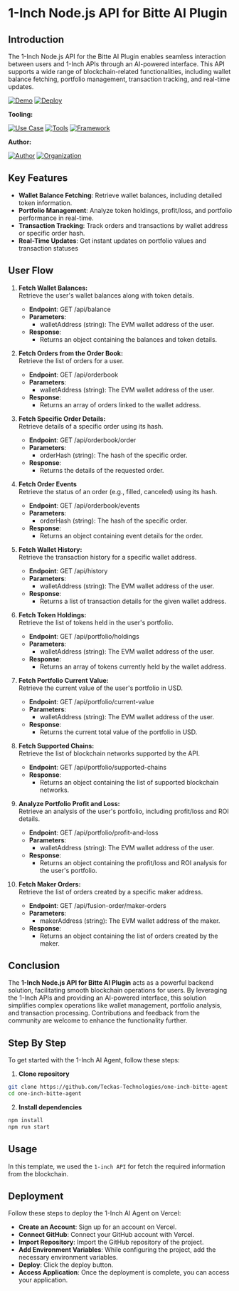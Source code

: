 # 1-Inch Node.js API for Bitte AI Plugin

## Introduction

The 1-Inch Node.js API for the Bitte AI Plugin enables seamless interaction between users and 1-Inch APIs through an AI-powered interface. This API supports a wide range of blockchain-related functionalities, including wallet balance fetching, portfolio management, transaction tracking, and real-time updates.

[![Demo](https://img.shields.io/badge/Demo-Visit%20Demo-brightgreen)](https://tinyurl.com/one-inch-assistant)
[![Deploy](https://img.shields.io/badge/Deploy-on%20Vercel-blue)](https://vercel.com/new/clone?repository-url=https://github.com/Teckas-Technologies/one-inch-bitte-agent)

**Tooling:**

[![Use Case](https://img.shields.io/badge/Use%20Case-MMake%201-Inch%20Operations%20Easier-orange)](#)
[![Tools](https://img.shields.io/badge/Tools-web3.js%2C%20big.js-blue)](#)
[![Framework](https://img.shields.io/badge/Framework-Node.js-blue)](#)

**Author:**

[![Author](https://img.shields.io/badge/Follow-Teckas%20Technologies-blue?style=social&logo=linkedin)](https://www.linkedin.com/company/teckas/) [![Organization](https://img.shields.io/badge/Teckas%20Technologies-blue)](https://teckastechnologies.com/)

## Key Features

- **Wallet Balance Fetching**: Retrieve wallet balances, including detailed token information.
- **Portfolio Management**: Analyze token holdings, profit/loss, and portfolio performance in real-time.
- **Transaction Tracking**: Track orders and transactions by wallet address or specific order hash.
- **Real-Time Updates**: Get instant updates on portfolio values and transaction statuses

## User Flow

1. **Fetch Wallet Balances:**  
  Retrieve the user's wallet balances along with token details.

    - **Endpoint**: GET /api/balance
    - **Parameters**:
      - walletAddress (string): The EVM wallet address of the user.
    - **Response**:
      - Returns an object containing the balances and token details.

2. **Fetch Orders from the Order Book:**  
  Retrieve the list of orders for a user.

    - **Endpoint**: GET /api/orderbook
    - **Parameters**:
      - walletAddress (string): The EVM wallet address of the user.
    - **Response**:
      - Returns an array of orders linked to the wallet address.

3. **Fetch Specific Order Details:**  
  Retrieve details of a specific order using its hash.

    - **Endpoint**: GET /api/orderbook/order
    - **Parameters**:
      - orderHash (string): The hash of the specific order.
    - **Response**:
      - Returns the details of the requested order.

4. **Fetch Order Events**  
  Retrieve the status of an order (e.g., filled, canceled) using its hash.

    - **Endpoint**: GET /api/orderbook/events
    - **Parameters**:
      - orderHash (string): The hash of the specific order.
    - **Response**:
      - Returns an object containing event details for the order.

5. **Fetch Wallet History:**  
  Retrieve the transaction history for a specific wallet address.

    - **Endpoint**: GET /api/history
    - **Parameters**:
      - walletAddress (string): The EVM wallet address of the user.
    - **Response**:
      - Returns a list of transaction details for the given wallet address.

6. **Fetch Token Holdings:**  
  Retrieve the list of tokens held in the user's portfolio.

    - **Endpoint**: GET /api/portfolio/holdings
    - **Parameters**:
      - walletAddress (string): The EVM wallet address of the user.
    - **Response**:
      - Returns an array of tokens currently held by the wallet address.

7. **Fetch Portfolio Current Value:**  
  Retrieve the current value of the user's portfolio in USD.

    - **Endpoint**: GET /api/portfolio/current-value
    - **Parameters**:
      - walletAddress (string): The EVM wallet address of the user.
    - **Response**:
      - Returns the current total value of the portfolio in USD.

8. **Fetch Supported Chains:**  
  Retrieve the list of blockchain networks supported by the API.

    - **Endpoint**: GET /api/portfolio/supported-chains
    - **Response**:
      - Returns an object containing the list of supported blockchain networks.

9. **Analyze Portfolio Profit and Loss:**  
  Retrieve an analysis of the user's portfolio, including profit/loss and ROI details.

    - **Endpoint**: GET /api/portfolio/profit-and-loss
    - **Parameters**:
      - walletAddress (string): The EVM wallet address of the user.
    - **Response**:
      - Returns an object containing the profit/loss and ROI analysis for the user's portfolio.

10. **Fetch Maker Orders:**  
  Retrieve the list of orders created by a specific maker address.

    - **Endpoint**: GET /api/fusion-order/maker-orders
    - **Parameters**:
      - makerAddress (string): The EVM wallet address of the maker.
    - **Response**:
      - Returns an object containing the list of orders created by the maker.


## Conclusion

The **1-Inch Node.js API for Bitte AI Plugin** acts as a powerful backend solution, facilitating smooth blockchain operations for users. By leveraging the 1-Inch APIs and providing an AI-powered interface, this solution simplifies complex operations like wallet management, portfolio analysis, and transaction processing. Contributions and feedback from the community are welcome to enhance the functionality further.

## Step By Step

To get started with the 1-Inch AI Agent, follow these steps:

1. **Clone repository**
```bash
git clone https://github.com/Teckas-Technologies/one-inch-bitte-agent
cd one-inch-bitte-agent
```
2. **Install dependencies**
```bash
npm install
npm run start
```

## Usage

 In this template, we used the `1-inch API` for fetch the required information from the blockchain.

## Deployment
Follow these steps to deploy the 1-Inch AI Agent on Vercel:
- **Create an Account**: Sign up for an account on Vercel.
- **Connect GitHub**: Connect your GitHub account with Vercel.
- **Import Repository**: Import the GitHub repository of the project.
- **Add Environment Variables**: While configuring the project, add the necessary environment variables.
- **Deploy**: Click the deploy button.
- **Access Application**: Once the deployment is complete, you can access your application.

